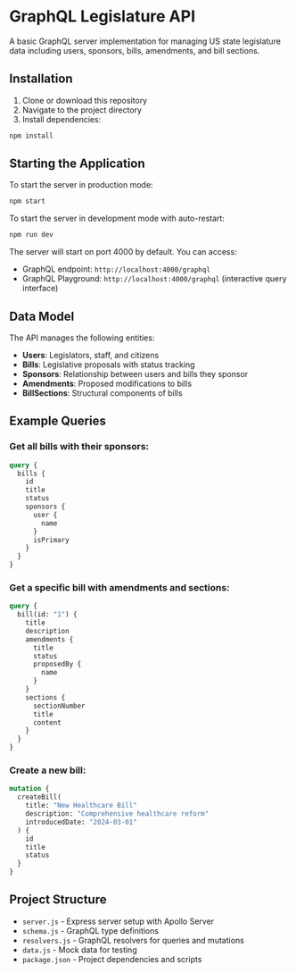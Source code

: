 # GraphQL Legislature API

A basic GraphQL server implementation for managing US state legislature data including users, sponsors, bills, amendments, and bill sections.

## Installation

1. Clone or download this repository
2. Navigate to the project directory
3. Install dependencies:

```bash
npm install
```

## Starting the Application

To start the server in production mode:

```bash
npm start
```

To start the server in development mode with auto-restart:

```bash
npm run dev
```

The server will start on port 4000 by default. You can access:

- GraphQL endpoint: `http://localhost:4000/graphql`
- GraphQL Playground: `http://localhost:4000/graphql` (interactive query interface)

## Data Model

The API manages the following entities:

- **Users**: Legislators, staff, and citizens
- **Bills**: Legislative proposals with status tracking
- **Sponsors**: Relationship between users and bills they sponsor
- **Amendments**: Proposed modifications to bills
- **BillSections**: Structural components of bills

## Example Queries

### Get all bills with their sponsors:

```graphql
query {
  bills {
    id
    title
    status
    sponsors {
      user {
        name
      }
      isPrimary
    }
  }
}
```

### Get a specific bill with amendments and sections:

```graphql
query {
  bill(id: "1") {
    title
    description
    amendments {
      title
      status
      proposedBy {
        name
      }
    }
    sections {
      sectionNumber
      title
      content
    }
  }
}
```

### Create a new bill:

```graphql
mutation {
  createBill(
    title: "New Healthcare Bill"
    description: "Comprehensive healthcare reform"
    introducedDate: "2024-03-01"
  ) {
    id
    title
    status
  }
}
```

## Project Structure

- `server.js` - Express server setup with Apollo Server
- `schema.js` - GraphQL type definitions
- `resolvers.js` - GraphQL resolvers for queries and mutations
- `data.js` - Mock data for testing
- `package.json` - Project dependencies and scripts